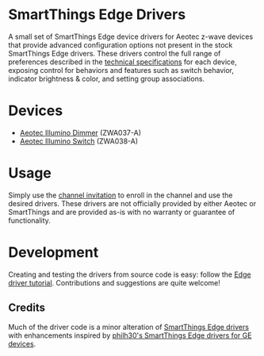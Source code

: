 # SmartThings Edge Drivers
A small set of SmartThings Edge device drivers for Aeotec z-wave devices that provide advanced configuration options not present in the stock SmartThings Edge drivers. These drivers control the full range of preferences described in the [technical specifications](./docs/device%20specifications/) for each device, exposing control for behaviors and features such as switch behavior, indicator brightness & color, and setting group associations.

# Devices
* [Aeotec Illumino Dimmer](https://aeotec.com/products/aeotec-dimmer-switch/) (ZWA037-A)
* [Aeotec Illumino Switch](https://aeotec.com/products/aeotec-wall-switch/) (ZWA038-A)

# Usage
Simply use the [channel invitation](https://bestow-regional.api.smartthings.com/invite/RBlE09xRBN2E) to enroll in the channel and use the desired drivers. These drivers are not officially provided by either Aeotec or SmartThings and are provided as-is with no warranty or guarantee of functionality.

# Development
Creating and testing the drivers from source code is easy: follow the [Edge driver tutorial](https://community.smartthings.com/t/tutorial-creating-drivers-for-z-wave-devices-with-smartthings-edge/229503). Contributions and suggestions are quite welcome!

## Credits
Much of the driver code is a minor alteration of [SmartThings Edge drivers](https://github.com/SmartThingsCommunity/SmartThingsEdgeDrivers) with enhancements inspired by [philh30's SmartThings Edge drivers for GE devices](https://github.com/philh30/ST-Edge-Drivers).